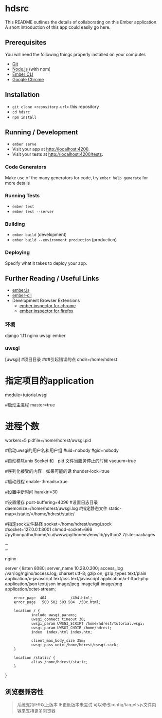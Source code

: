 # hdsrc

This README outlines the details of collaborating on this Ember application.
A short introduction of this app could easily go here.

## Prerequisites

You will need the following things properly installed on your computer.

* [Git](https://git-scm.com/)
* [Node.js](https://nodejs.org/) (with npm)
* [Ember CLI](https://ember-cli.com/)
* [Google Chrome](https://google.com/chrome/)

## Installation

* `git clone <repository-url>` this repository
* `cd hdsrc`
* `npm install`

## Running / Development

* `ember serve`
* Visit your app at [http://localhost:4200](http://localhost:4200).
* Visit your tests at [http://localhost:4200/tests](http://localhost:4200/tests).

### Code Generators

Make use of the many generators for code, try `ember help generate` for more details

### Running Tests

* `ember test`
* `ember test --server`

### Building

* `ember build` (development)
* `ember build --environment production` (production)

### Deploying

Specify what it takes to deploy your app.

## Further Reading / Useful Links

* [ember.js](https://emberjs.com/)
* [ember-cli](https://ember-cli.com/)
* Development Browser Extensions
  * [ember inspector for chrome](https://chrome.google.com/webstore/detail/ember-inspector/bmdblncegkenkacieihfhpjfppoconhi)
  * [ember inspector for firefox](https://addons.mozilla.org/en-US/firefox/addon/ember-inspector/)


### 环境
django 1.11
nginx
uwsgi
ember 




### uwsgi
[uwsgi]
#项目目录
###引起错误的点
chdir=/home/hdrest
# 指定项目的application
module=tutorial.wsgi


#启动主进程
master=true

# 进程个数
workers=5
pidfile=/home/hdrest/uwsgi.pid


#启动uwsgi的用户名和用户组
#uid=nobody
#gid=nobody

#自动移除unix Socket 和　pid 文件当服务停止的时候
vacuum=true

#序列化接受的内容　如果可能的话
thunder-lock=true

#启动线程
enable-threads=true

#设置中断时间
harakiri=30

#设置缓存
post-buffering=4096
#设置日志目录
daemonize=/home/hdrest/uwsgi.log
#指定静态文件
static-map=/static/=/home/hdrest/static/

#指定sock文件路径
socket=/home/hdrest/uwsgi.sock
#socket=127.0.0.1:8001
chmod-socket=666
#pythonpath=/home/cui/www/pythonenv/env/lib/python2.7/site-packages

~                                                                                                                                                                                                           
~                                                                         



nginx 

server {
        listen 8080;
        server_name  10.28.0.200;
        access_log /var/log/nginx/access.log;
        charset  utf-8;
        gzip on;
        gzip_types text/plain application/x-javascript text/css text/javascript application/x-httpd-php application/json text/json image/jpeg image/gif image/png application/octet-stream;

        error_page  404           /404.html;
        error_page   500 502 503 504  /50x.html;

        location / {
                include uwsgi_params;
                uwsgi_connect_timeout 30;
                uwsgi_param UWSGI_SCRIPT /home/hdrest/tutorial.wsgi;
                uwsgi_param UWSGI_CHDIR /home/hdrest;
                index  index.html index.htm;

                client_max_body_size 35m;
                uwsgi_pass unix:/home/hdrest/uwsgi.sock;
        }

        location /static/ {
                alias /home/hdrest/static;
        }

}

## 浏览器兼容性
> 系统支持IE9以上版本 IE更低版本未尝试
> 可以修改config/targets.js文件内容来支持更多浏览器 
